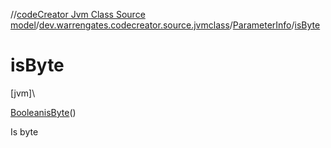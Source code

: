 //[codeCreator Jvm Class Source model](../../../index.md)/[dev.warrengates.codecreator.source.jvmclass](../index.md)/[ParameterInfo](index.md)/[isByte](is-byte.md)

# isByte

[jvm]\

[Boolean](https://docs.oracle.com/javase/8/docs/api/java/lang/Boolean.html)[isByte](is-byte.md)()

Is byte
